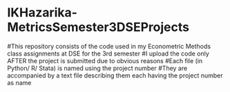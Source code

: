 # IKHazarika-MetricsSemester3DSEProjects

#This repository consists of the code used in my Econometric Methods class assignments at DSE for the 3rd semester
#I upload the code only AFTER the project is submitted due to obvious reasons
#Each file (in Python/ R/ Stata) is named using the project number
#They are accompanied by a text file describing them each having the project number as name
